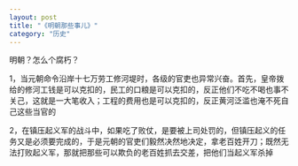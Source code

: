 ```yaml
---
layout: post
title: "《明朝那些事儿》"
category: "历史"
---
```






明朝？怎么个腐朽？

1，当元朝命令沿岸十七万劳工修河堤时，各级的官吏也异常兴奋。首先，皇帝拨给的修河工钱是可以克扣的，民工的口粮是可以克扣的，反正他们不吃不喝也事不关己，这就是一大笔收入；工程的费用也是可以克扣的，反正黄河泛滥也淹不死自己这些当官的

2，在镇压起义军的战斗中，如果吃了败仗，是要被上司处罚的，但镇压起义的任务又是必须要完成的，于是元朝的官吏们毅然决然地决定，拿老百姓开刀；既然无法打败起义军，那就把那些可以欺负的老百姓抓去交差，把他们当起义军杀掉

